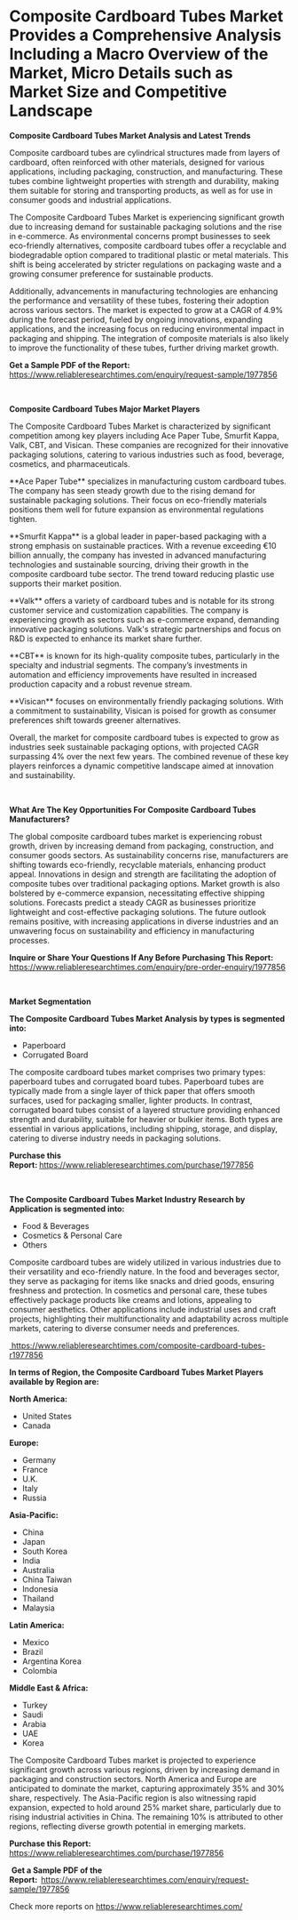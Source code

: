 <p><h1>Composite Cardboard Tubes Market Provides a Comprehensive Analysis Including a Macro Overview of the Market, Micro Details such as Market Size and Competitive Landscape</h1></p><p><strong>Composite Cardboard Tubes Market Analysis and Latest Trends</strong></p>
<p><p>Composite cardboard tubes are cylindrical structures made from layers of cardboard, often reinforced with other materials, designed for various applications, including packaging, construction, and manufacturing. These tubes combine lightweight properties with strength and durability, making them suitable for storing and transporting products, as well as for use in consumer goods and industrial applications.</p><p>The Composite Cardboard Tubes Market is experiencing significant growth due to increasing demand for sustainable packaging solutions and the rise in e-commerce. As environmental concerns prompt businesses to seek eco-friendly alternatives, composite cardboard tubes offer a recyclable and biodegradable option compared to traditional plastic or metal materials. This shift is being accelerated by stricter regulations on packaging waste and a growing consumer preference for sustainable products.</p><p>Additionally, advancements in manufacturing technologies are enhancing the performance and versatility of these tubes, fostering their adoption across various sectors. The market is expected to grow at a CAGR of 4.9% during the forecast period, fueled by ongoing innovations, expanding applications, and the increasing focus on reducing environmental impact in packaging and shipping. The integration of composite materials is also likely to improve the functionality of these tubes, further driving market growth.</p></p>
<p><strong>Get a Sample PDF of the Report:&nbsp;</strong> <a href="https://www.reliableresearchtimes.com/enquiry/request-sample/1977856?utm_campaign=2180&utm_medium=2&utm_source=Github&utm_content=ia&utm_term=01042025&utm_id=composite-cardboard-tubes">https://www.reliableresearchtimes.com/enquiry/request-sample/1977856</a></p>
<p>&nbsp;</p>
<p><strong>Composite Cardboard Tubes Major Market Players</strong></p>
<p><p>The Composite Cardboard Tubes Market is characterized by significant competition among key players including Ace Paper Tube, Smurfit Kappa, Valk, CBT, and Visican. These companies are recognized for their innovative packaging solutions, catering to various industries such as food, beverage, cosmetics, and pharmaceuticals.</p><p>**Ace Paper Tube** specializes in manufacturing custom cardboard tubes. The company has seen steady growth due to the rising demand for sustainable packaging solutions. Their focus on eco-friendly materials positions them well for future expansion as environmental regulations tighten.</p><p>**Smurfit Kappa** is a global leader in paper-based packaging with a strong emphasis on sustainable practices. With a revenue exceeding €10 billion annually, the company has invested in advanced manufacturing technologies and sustainable sourcing, driving their growth in the composite cardboard tube sector. The trend toward reducing plastic use supports their market position.</p><p>**Valk** offers a variety of cardboard tubes and is notable for its strong customer service and customization capabilities. The company is experiencing growth as sectors such as e-commerce expand, demanding innovative packaging solutions. Valk's strategic partnerships and focus on R&D is expected to enhance its market share further.</p><p>**CBT** is known for its high-quality composite tubes, particularly in the specialty and industrial segments. The company’s investments in automation and efficiency improvements have resulted in increased production capacity and a robust revenue stream.</p><p>**Visican** focuses on environmentally friendly packaging solutions. With a commitment to sustainability, Visican is poised for growth as consumer preferences shift towards greener alternatives. </p><p>Overall, the market for composite cardboard tubes is expected to grow as industries seek sustainable packaging options, with projected CAGR surpassing 4% over the next few years. The combined revenue of these key players reinforces a dynamic competitive landscape aimed at innovation and sustainability.</p></p>
<p>&nbsp;</p>
<p><strong>What Are The Key Opportunities For Composite Cardboard Tubes Manufacturers?</strong></p>
<p><p>The global composite cardboard tubes market is experiencing robust growth, driven by increasing demand from packaging, construction, and consumer goods sectors. As sustainability concerns rise, manufacturers are shifting towards eco-friendly, recyclable materials, enhancing product appeal. Innovations in design and strength are facilitating the adoption of composite tubes over traditional packaging options. Market growth is also bolstered by e-commerce expansion, necessitating effective shipping solutions. Forecasts predict a steady CAGR as businesses prioritize lightweight and cost-effective packaging solutions. The future outlook remains positive, with increasing applications in diverse industries and an unwavering focus on sustainability and efficiency in manufacturing processes.</p></p>
<p><strong>Inquire or Share Your Questions If Any Before Purchasing This Report:</strong> <a href="https://www.reliableresearchtimes.com/enquiry/pre-order-enquiry/1977856?utm_campaign=2180&utm_medium=2&utm_source=Github&utm_content=ia&utm_term=01042025&utm_id=composite-cardboard-tubes">https://www.reliableresearchtimes.com/enquiry/pre-order-enquiry/1977856</a></p>
<p>&nbsp;</p>
<p><strong>Market Segmentation</strong></p>
<p><strong>The Composite Cardboard Tubes Market Analysis by types is segmented into:</strong></p>
<p><ul><li>Paperboard</li><li>Corrugated Board</li></ul></p>
<p><p>The composite cardboard tubes market comprises two primary types: paperboard tubes and corrugated board tubes. Paperboard tubes are typically made from a single layer of thick paper that offers smooth surfaces, used for packaging smaller, lighter products. In contrast, corrugated board tubes consist of a layered structure providing enhanced strength and durability, suitable for heavier or bulkier items. Both types are essential in various applications, including shipping, storage, and display, catering to diverse industry needs in packaging solutions.</p></p>
<p><strong>Purchase this Report:&nbsp;</strong><a href="https://www.reliableresearchtimes.com/purchase/1977856?utm_campaign=2180&utm_medium=2&utm_source=Github&utm_content=ia&utm_term=01042025&utm_id=composite-cardboard-tubes">https://www.reliableresearchtimes.com/purchase/1977856</a></p>
<p>&nbsp;</p>
<p><strong>The Composite Cardboard Tubes Market Industry Research by Application is segmented into:</strong></p>
<p><ul><li>Food & Beverages</li><li>Cosmetics & Personal Care</li><li>Others</li></ul></p>
<p><p>Composite cardboard tubes are widely utilized in various industries due to their versatility and eco-friendly nature. In the food and beverages sector, they serve as packaging for items like snacks and dried goods, ensuring freshness and protection. In cosmetics and personal care, these tubes effectively package products like creams and lotions, appealing to consumer aesthetics. Other applications include industrial uses and craft projects, highlighting their multifunctionality and adaptability across multiple markets, catering to diverse consumer needs and preferences.</p></p>
<p><a href="https://www.reliableresearchtimes.com/composite-cardboard-tubes-r1977856?utm_campaign=2180&utm_medium=2&utm_source=Github&utm_content=ia&utm_term=01042025&utm_id=composite-cardboard-tubes">&nbsp;https://www.reliableresearchtimes.com/composite-cardboard-tubes-r1977856</a></p>
<p><strong>In terms of Region, the Composite Cardboard Tubes Market Players available by Region are:</strong></p>
<p>
    <p> <strong> North America: </strong>
        <ul>
            <li>United States</li>
            <li>Canada</li>
        </ul>
        </p> 
    <p> <strong> Europe: </strong>
        <ul>
            <li>Germany</li>
            <li>France</li>
            <li>U.K.</li>
            <li>Italy</li>
            <li>Russia</li>
        </ul>
        </p> 
    <p> <strong> Asia-Pacific: </strong>
        <ul>
            <li>China</li>
            <li>Japan</li>
            <li>South Korea</li>
            <li>India</li>
            <li>Australia</li>
            <li>China Taiwan</li>
            <li>Indonesia</li>
            <li>Thailand</li>
            <li>Malaysia</li>
        </ul>
        </p> 
    <p> <strong> Latin America: </strong>
        <ul>
            <li>Mexico</li>
            <li>Brazil</li>
            <li>Argentina Korea</li>
            <li>Colombia</li>
        </ul>
        </p> 
    <p> <strong> Middle East & Africa: </strong>
        <ul>
            <li>Turkey</li>
            <li>Saudi</li>
            <li>Arabia</li>
            <li>UAE</li>
            <li>Korea</li>
        </ul>
    </p>
    </p>
<p><p>The Composite Cardboard Tubes market is projected to experience significant growth across various regions, driven by increasing demand in packaging and construction sectors. North America and Europe are anticipated to dominate the market, capturing approximately 35% and 30% share, respectively. The Asia-Pacific region is also witnessing rapid expansion, expected to hold around 25% market share, particularly due to rising industrial activities in China. The remaining 10% is attributed to other regions, reflecting diverse growth potential in emerging markets.</p></p>
<p><strong>Purchase this Report: </strong><a href="https://www.reliableresearchtimes.com/purchase/1977856?utm_campaign=2180&utm_medium=2&utm_source=Github&utm_content=ia&utm_term=01042025&utm_id=composite-cardboard-tubes">https://www.reliableresearchtimes.com/purchase/1977856</a></p>
<p>&nbsp;<strong>Get a Sample PDF of the Report:&nbsp;&nbsp;</strong><a href="https://www.reliableresearchtimes.com/enquiry/request-sample/1977856?utm_campaign=2180&utm_medium=2&utm_source=Github&utm_content=ia&utm_term=01042025&utm_id=composite-cardboard-tubes">https://www.reliableresearchtimes.com/enquiry/request-sample/1977856</a></p>
<p><strong></strong></p>
<p>Check more reports on <a href="https://www.reliableresearchtimes.com/?utm_campaign=2180&utm_medium=2&utm_source=Github&utm_content=ia&utm_term=01042025&utm_id=composite-cardboard-tubes">https://www.reliableresearchtimes.com/</a></p>